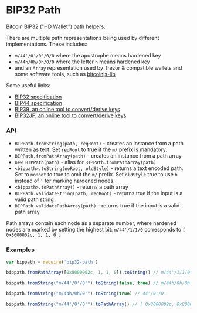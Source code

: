# BIP32 Path

Bitcoin BIP32 ("HD Wallet") path helpers.

There are multiple path representations being used by different implementations. These includes:
- `m/44'/0'/0'/0/0` where the apostrophe means hardened key
- `m/44h/0h/0h/0/0` where the letter `h` means hardened key
- and an `Array` representation used by Trezor & compatible wallets and some software tools, such as [bitcoinjs-lib](https://github.com/bitcoinjs/bitcoinjs-lib)

Some useful links:
- [BIP32 specification](https://github.com/bitcoin/bips/blob/master/bip-0032.mediawiki)
- [BIP44 specification](https://github.com/bitcoin/bips/blob/master/bip-0044.mediawiki)
- [BIP39, an online tool to convert/derive keys](https://dcpos.github.io/bip39/)
- [BIP32JP, an online tool to convert/derive keys](https://bip32jp.github.io/english/index.html)


### API

- `BIPPath.fromString(path, reqRoot)` - creates an instance from a path written as text. Set `reqRoot` to true if the `m/` prefix is mandatory.
- `BIPPath.fromPathArray(path)` - creates an instance from a path array
- `new BIPPath(path)` - alias for `BIPPath.fromPathArray(path)`
- `<bippath>.toString(noRoot, oldStyle)` - returns a text encoded path. Set to `noRoot` to true to omit the `m/` prefix. Set `oldStyle` true to use `h` instead of `'` for marking hardened nodes.
- `<bippath>.toPathArray()` - returns a path array
- `BIPPath.validateString(path, reqRoot)` - returns true if the input is a valid path string
- `BIPPath.validatePathArray(path)` - returns true if the input is a valid path array

Path arrays contain each node as a separate number, where hardened nodes are marked by setting the highest bit: `m/44'/1/1/0` corresponds to `[ 0x8000002c, 1, 1, 0 ]`


### Examples

```js
var bippath = require('bip32-path')

bippath.fromPathArray([0x8000002c, 1, 1, 0]).toString() // m/44'/1/1/0

bippath.fromString("m/44'/0'/0'").toString(false, true) // m/44h/0h/0h

bippath.fromString("m/44h/0h/0'").toString(true) // 44'/0'/0'

bippath.fromString("m/44'/0'/0'").toPathArray() // [ 0x8000002c, 0x80000000, 0x80000000 ]
```
